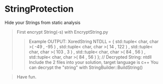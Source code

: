 # StringProtection
Hide your Strings from static analysis


> First encrypt String(-s) with EncryptString.py
>> Example OUTPUT: XoredString NTDLL = { std::tuple< char, char >( -49 , -95 ) , std::tuple< char, char >( 14 , 122 ) , std::tuple< char, char >( 103 , 3 ) , std::tuple< char, char >( 84 , 56 ) , std::tuple< char, char >( 84 , 56 ) }; // Decrypted String: ntdll
> Include the 2 files into your solution, target language is c++
> You can decrypt the "string" with StringBuilder::BuildString()

> Have fun.
